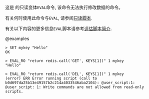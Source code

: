 这是 的只读变体`EVAL`命令, 该命令无法执行修改数据的命令。

有关何时使用此命令与`EVAL`, 请参阅[只读脚本](/docs/manual/programmability/#read-only_scripts).

有关以下内容的更多信息`EVAL`脚本请参考[评估脚本简介](/topics/eval-intro).

@examples

    > SET mykey "Hello"
    OK

    > EVAL_RO "return redis.call('GET', KEYS[1])" 1 mykey
    "Hello"

    > EVAL_RO "return redis.call('DEL', KEYS[1])" 1 mykey
    (error) ERR Error running script (call to b0d697da25b13e49157b2c214a4033546aba2104): @user_script:1: @user_script: 1: Write commands are not allowed from read-only scripts.

